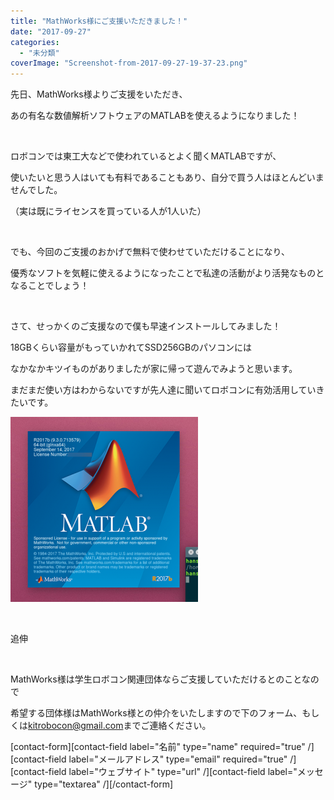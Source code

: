 ```yaml
---
title: "MathWorks様にご支援いただきました！"
date: "2017-09-27"
categories: 
  - "未分類"
coverImage: "Screenshot-from-2017-09-27-19-37-23.png"
---
```


先日、MathWorks様よりご支援をいただき、

あの有名な数値解析ソフトウェアのMATLABを使えるようになりました！

 

ロボコンでは東工大などで使われているとよく聞くMATLABですが、

使いたいと思う人はいても有料であることもあり、自分で買う人はほとんどいませんでした。

（実は既にライセンスを買っている人が1人いた）

 

でも、今回のご支援のおかげで無料で使わせていただけることになり、

優秀なソフトを気軽に使えるようになったことで私達の活動がより活発なものとなることでしょう！

 

さて、せっかくのご支援なので僕も早速インストールしてみました！

18GBくらい容量がもっていかれてSSD256GBのパソコンには

なかなかキツイものがありましたが家に帰って遊んでみようと思います。

まだまだ使い方はわからないですが先人達に聞いてロボコンに有効活用していきたいです。

[![](images/Screenshot-from-2017-09-27-19-37-23-300x296.png)](http://www.fortefibre.net/blog/wp-content/uploads/2017/09/Screenshot-from-2017-09-27-19-37-23.png)

 

追伸

 

MathWorks様は学生ロボコン関連団体ならご支援していただけるとのことなので

希望する団体様はMathWorks様との仲介をいたしますので下のフォーム、もしくは[kitrobocon@gmail.com](mailto:kitrobocon@gmail.com)までご連絡ください。

\[contact-form\]\[contact-field label="名前" type="name" required="true" /\]\[contact-field label="メールアドレス" type="email" required="true" /\]\[contact-field label="ウェブサイト" type="url" /\]\[contact-field label="メッセージ" type="textarea" /\]\[/contact-form\]
